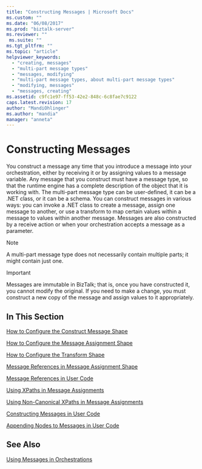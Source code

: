 ```yaml
---
title: "Constructing Messages | Microsoft Docs"
ms.custom: ""
ms.date: "06/08/2017"
ms.prod: "biztalk-server"
ms.reviewer: ""
 ms.suite: ""
ms.tgt_pltfrm: ""
ms.topic: "article"
helpviewer_keywords: 
  - "creating, messages"
  - "multi-part message types"
  - "messages, modifying"
  - "multi-part message types, about multi-part message types"
  - "modifying, messages"
  - "messages, creating"
ms.assetid: c9fc1e97-ff53-42e2-848c-6c8fae7c9122
caps.latest.revision: 17
author: "MandiOhlinger"
ms.author: "mandia"
manager: "anneta"
---
```

# Constructing Messages
You construct a message any time that you introduce a message into your orchestration, either by receiving it or by assigning values to a message variable. Any message that you construct must have a message type, so that the runtime engine has a complete description of the object that it is working with. The multi-part message type can be user-defined, it can be a .NET class, or it can be a schema. You can construct messages in various ways: you can invoke a .NET class to create a message, assign one message to another, or use a transform to map certain values within a message to values within another message. Messages are also constructed by a receive action or when your orchestration accepts a message as a parameter.  
  
> [!NOTE]
>  A multi-part message type does not necessarily contain multiple parts; it might contain just one.  
  
> [!IMPORTANT]
>  Messages are immutable in BizTalk; that is, once you have constructed it, you cannot modify the original. If you need to make a change, you must construct a new copy of the message and assign values to it appropriately.  
  
## In This Section  
 [How to Configure the Construct Message Shape](../core/how-to-configure-the-construct-message-shape.md)  
  
 [How to Configure the Message Assignment Shape](../core/how-to-configure-the-message-assignment-shape.md) 
  
 [How to Configure the Transform Shape](../core/how-to-configure-the-transform-shape.md) 
  
 [Message References in Message Assignment Shape](../core/message-references-in-message-assignment-shape.md)  
  
 [Message References in User Code](../core/message-references-in-user-code.md)  
  
 [Using XPaths in Message Assignments](../core/using-xpaths-in-message-assignments.md)  
  
 [Using Non-Canonical XPaths in Message Assignments](../core/using-non-canonical-xpaths-in-message-assignments.md)  
  
 [Constructing Messages in User Code](../core/constructing-messages-in-user-code.md)  
  
 [Appending Nodes to Messages in User Code](../core/appending-nodes-to-messages-in-user-code.md)  
  
## See Also  
 [Using Messages in Orchestrations](../core/using-messages-in-orchestrations.md)